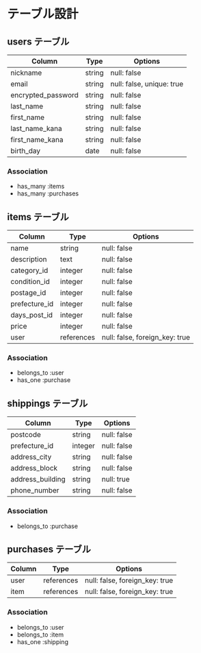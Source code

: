 # テーブル設計

## users テーブル

| Column             | Type    | Options                   |
| ------------------ | ------- | ------------------------- |
| nickname           | string  | null: false               |
| email              | string  | null: false, unique: true |
| encrypted_password | string  | null: false               |
| last_name          | string  | null: false               |
| first_name         | string  | null: false               |
| last_name_kana     | string  | null: false               |
| first_name_kana    | string  | null: false               |
| birth_day          | date    | null: false               |

### Association

- has_many :items
- has_many :purchases

## items テーブル

| Column             | Type        | Options                        |
| ------------------ | ----------- | ------------------------------ |
| name               | string      | null: false                    |
| description        | text        | null: false                    |
| category_id        | integer     | null: false                    |
| condition_id       | integer     | null: false                    |
| postage_id         | integer     | null: false                    |
| prefecture_id      | integer     | null: false                    |
| days_post_id       | integer     | null: false                    |
| price              | integer     | null: false                    |
| user               | references  | null: false, foreign_key: true |

### Association

- belongs_to :user
- has_one :purchase

## shippings テーブル

| Column             | Type       | Options                        |
| ------------------ | ------     | ------------------------------ |
| postcode           | string     | null: false                    |
| prefecture_id      | integer    | null: false                    |
| address_city       | string     | null: false                    |
| address_block      | string     | null: false                    |
| address_building   | string     | null: true                     |
| phone_number       | string     | null: false                    |

### Association

- belongs_to :purchase

## purchases テーブル

| Column             | Type       | Options                        |
| ------------------ | ------     | ------------------------------ |
| user               | references | null: false, foreign_key: true |
| item               | references | null: false, foreign_key: true |

### Association

- belongs_to :user
- belongs_to :item
- has_one :shipping
